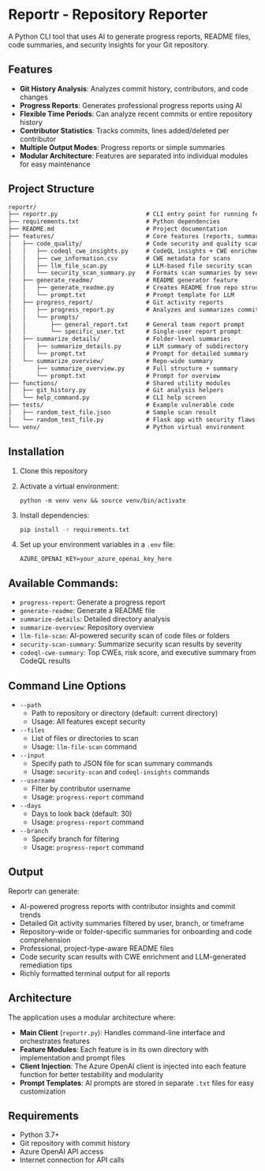 # Reportr - Repository Reporter

A Python CLI tool that uses AI to generate progress reports, README files, code summaries, and security insights for your Git repository.

## Features

- **Git History Analysis**: Analyzes commit history, contributors, and code changes
- **Progress Reports**: Generates professional progress reports using AI
- **Flexible Time Periods**: Can analyze recent commits or entire repository history
- **Contributor Statistics**: Tracks commits, lines added/deleted per contributor
- **Multiple Output Modes**: Progress reports or simple summaries
- **Modular Architecture**: Features are separated into individual modules for easy maintenance

## Project Structure

``` txt
reportr/
├── reportr.py                         # CLI entry point for running features
├── requirements.txt                   # Python dependencies
├── README.md                          # Project documentation
├── features/                          # Core features (reports, summaries, scans)
│   ├── code_quality/                  # Code security and quality scans
│   │   ├── codeql_cwe_insights.py     # CodeQL insights + CWE enrichment
│   │   ├── cwe_information.csv        # CWE metadata for scans
│   │   ├── llm_file_scan.py           # LLM-based file security scan
│   │   └── security_scan_summary.py   # Formats scan summaries by severity
│   ├── generate_readme/               # README generator feature
│   │   ├── generate_readme.py         # Creates README from repo structure
│   │   └── prompt.txt                 # Prompt template for LLM
│   ├── progress_report/               # Git activity reports
│   │   ├── progress_report.py         # Analyzes and summarizes commits
│   │   └── prompts/
│   │       ├── general_report.txt     # General team report prompt
│   │       └── specific_user.txt      # Single-user report prompt
│   ├── summarize_details/             # Folder-level summaries
│   │   ├── summarize_details.py       # LLM summary of subdirectory
│   │   └── prompt.txt                 # Prompt for detailed summary
│   └── summarize_overview/            # Repo-wide summary
│       ├── summarize_overview.py      # Full structure + summary
│       └── prompt.txt                 # Prompt for overview
├── functions/                         # Shared utility modules
│   ├── git_history.py                 # Git analysis helpers
│   └── help_command.py                # CLI help screen
├── tests/                             # Example vulnerable code
│   ├── random_test_file.json          # Sample scan result
│   └── random_test_file.py            # Flask app with security flaws
└── venv/                              # Python virtual environment
```

## Installation

1. Clone this repository
2. Activate a virtual environment:

   ```
   python -m venv venv && source venv/bin/activate
   ```

3. Install dependencies:

   ```bash
   pip install -r requirements.txt
   ```

4. Set up your environment variables in a `.env` file:

   ```
   AZURE_OPENAI_KEY=your_azure_openai_key_here
   ```

## Available Commands:

   - `progress-report`: Generate a progress report
   - `generate-readme`: Generate a README file
   - `summarize-details`: Detailed directory analysis
   - `summarize-overview`: Repository overview
   - `llm-file-scan`: AI-powered security scan of code files or folders
   - `security-scan-summary`: Summarize security scan results by severity
   - `codeql-cwe-summary`: Top CWEs, risk score, and executive summary from CodeQL results


## Command Line Options

   - `--path`
      - Path to repository or directory (default: current directory)
      - Usage: All features except security
   - `--files`
      - List of files or directories to scan
      - Usage: `llm-file-scan` command
   - `--input`
      - Specify path to JSON file for scan summary commands
      - Usage: `security-scan` and `codeql-insights` commands
   - `--username`
      - Filter by contributor username
      - Usage: `progress-report` command
   - `--days`
      - Days to look back (default: 30)
      - Usage: `progress-report` command
   - `--branch`
      - Specify branch for filtering
      - Usage: `progress-report` command

## Output

Reportr can generate:

- AI-powered progress reports with contributor insights and commit trends  
- Detailed Git activity summaries filtered by user, branch, or timeframe  
- Repository-wide or folder-specific summaries for onboarding and code comprehension  
- Professional, project-type-aware README files  
- Code security scan results with CWE enrichment and LLM-generated remediation tips  
- Richly formatted terminal output for all reports

## Architecture

The application uses a modular architecture where:

- **Main Client** (`reportr.py`): Handles command-line interface and orchestrates features
- **Feature Modules**: Each feature is in its own directory with implementation and prompt files
- **Client Injection**: The Azure OpenAI client is injected into each feature function for better testability and modularity
- **Prompt Templates**: AI prompts are stored in separate `.txt` files for easy customization

## Requirements

- Python 3.7+
- Git repository with commit history
- Azure OpenAI API access
- Internet connection for API calls
